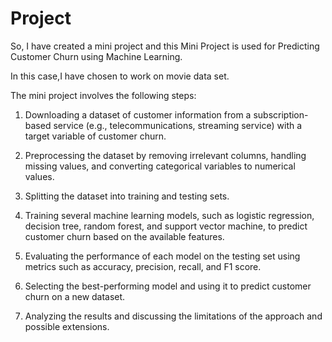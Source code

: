 # Project

So, I have created a mini project and this Mini Project is used for Predicting Customer Churn using Machine Learning.

In this case,I have chosen to work on movie data set.

The mini project involves the following steps:

1.	Downloading a dataset of customer information from a subscription-based service (e.g., telecommunications, streaming service) with a target variable of customer churn.

2.	Preprocessing the dataset by removing irrelevant columns, handling missing values, and converting categorical variables to numerical values.

3.	Splitting the dataset into training and testing sets.

4.	Training several machine learning models, such as logistic regression, decision tree, random forest, and support vector machine, to predict customer churn based on the available features.

5.	Evaluating the performance of each model on the testing set using metrics such as accuracy, precision, recall, and F1 score.

6.	Selecting the best-performing model and using it to predict customer churn on a new dataset.

7.	Analyzing the results and discussing the limitations of the approach and possible extensions.
